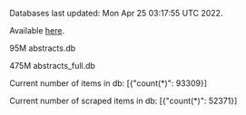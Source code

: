 Databases last updated: Mon Apr 25 03:17:55 UTC 2022. 

Available [here](https://github.com/cbeauhilton/ash-db/releases).


95M	abstracts.db

475M	abstracts_full.db

Current number of items in db:
[{"count(*)": 93309}]

Current number of scraped items in db:
[{"count(*)": 52371}]
